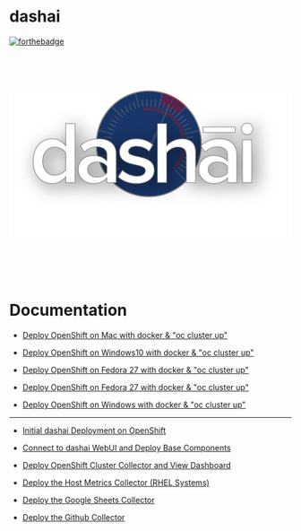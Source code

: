 
# dashai

[![forthebadge](http://forthebadge.com/images/badges/built-with-love.svg)](https://github.com/ArctiqTeam)

  

<h2 align="center">

<br>

[![dashai](docs/images/dashai.png)](http://www.dashai.org)

<br>

<br>

</h2>

  

# Documentation

* [Deploy OpenShift on Mac with docker & "oc cluster up"](https://github.com/ArctiqTeam/dashai-stable/tree/master/docs/00_deploy_openshift_onmac_via_oc_cluster_up)

* [Deploy OpenShift on Windows10 with docker & "oc cluster up"](https://github.com/ArctiqTeam/dashai-stable/tree/master/docs/00_deploy_openshift_onwindows10_via_oc_cluster_up)

* [Deploy OpenShift on Fedora 27 with docker & "oc cluster up"](https://github.com/ArctiqTeam/dashai-stable/tree/master/docs/00_deploy_openshift_onmac_via_oc_cluster_up)

* [Deploy OpenShift on Fedora 27 with docker & "oc cluster up"](https://github.com/ArctiqTeam/dashai-stable/tree/master/docs/00_deploy_openshift_onfedora27_via_oc_cluster_up)

* [Deploy OpenShift on Windows with docker & "oc cluster up"](https://github.com/ArctiqTeam/dashai-stable/tree/master/docs/00_deploy_openshift_onmac_via_oc_cluster_up)

-----

* [Initial dashai Deployment on OpenShift](https://github.com/ArctiqTeam/dashai-stable/tree/master/docs/01_initial_ocp_install)

* [Connect to dashai WebUI and Deploy Base Components](https://github.com/ArctiqTeam/dashai-stable/tree/master/docs/02_connect_and_core_components)

* [Deploy OpenShift Cluster Collector and View Dashboard](https://github.com/ArctiqTeam/dashai-stable/tree/master/docs/03_deploy_ocp_collector_view_dashboard)

* [Deploy the Host Metrics Collector (RHEL Systems)](https://github.com/ArctiqTeam/dashai-stable/tree/master/docs/04_deploy_host_metrics_collector)

* [Deploy the Google Sheets Collector](https://github.com/ArctiqTeam/dashai-stable/tree/master/docs/05_deploy_googlesheets_collector)

* [Deploy the Github Collector](https://github.com/ArctiqTeam/dashai-stable/tree/master/docs/06_deploy_github_collector)
